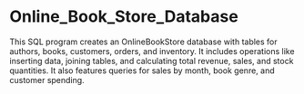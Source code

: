 # Online_Book_Store_Database
This SQL program creates an OnlineBookStore database with tables for authors, books, customers, orders, and inventory. It includes operations like inserting data, joining tables, and calculating total revenue, sales, and stock quantities. It also features queries for sales by month, book genre, and customer spending.
